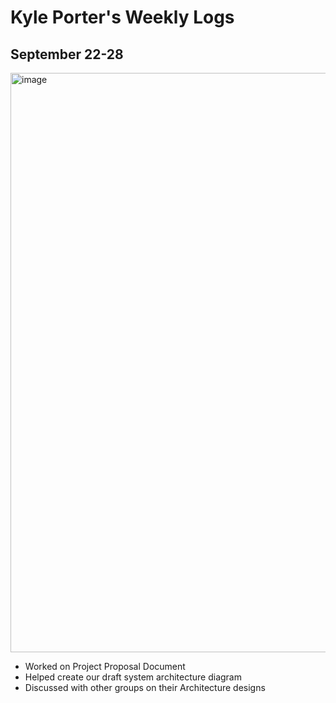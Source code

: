 # Kyle Porter's Weekly Logs
## September 22-28

<img width="1600" height="927" alt="image" src="https://github.com/user-attachments/assets/afac9817-09c5-45cf-a950-569476fc57c2" />


- Worked on Project Proposal Document
- Helped create our draft system architecture diagram
- Discussed with other groups on their Architecture designs
